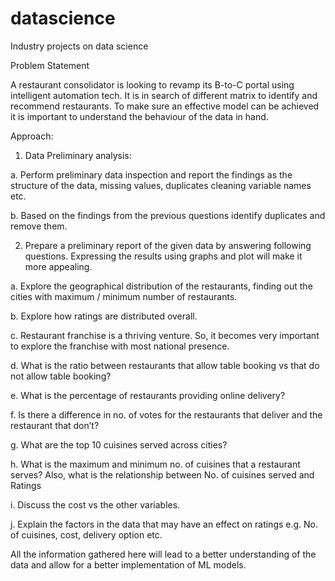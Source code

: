 # datascience
Industry projects on data science 

Problem Statement

A restaurant consolidator is looking to revamp its B-to-C portal using intelligent automation tech. It is in search of different matrix to identify and recommend restaurants. To make sure an effective model can be achieved it is important to understand the behaviour of the data in hand.

Approach:

1. Data Preliminary analysis:

a. Perform preliminary data inspection and report the findings as the structure of the data, missing values, duplicates cleaning variable names etc.

b. Based on the findings from the previous questions identify duplicates and remove them.

2. Prepare a preliminary report of the given data by answering following questions. Expressing the results using graphs and plot will make it more appealing.

a. Explore the geographical distribution of the restaurants, finding out the cities with maximum / minimum number of restaurants.

b. Explore how ratings are distributed overall.

c. Restaurant franchise is a thriving venture. So, it becomes very important to explore the franchise with most national presence.

d. What is the ratio between restaurants that allow table booking vs that do not allow table booking?

e. What is the percentage of restaurants providing online delivery?

f. Is there a difference in no. of votes for the restaurants that deliver and the restaurant that don’t?

g. What are the top 10 cuisines served across cities?

h. What is the maximum and minimum no. of cuisines that a restaurant serves? Also, what is the relationship between No. of cuisines served and Ratings

i. Discuss the cost vs the other variables.

j. Explain the factors in the data that may have an effect on ratings e.g. No. of cuisines, cost, delivery option etc.

All the information gathered here will lead to a better understanding of the data and allow for a better implementation of ML models.
